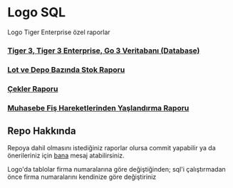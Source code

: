 # Logo SQL
Logo Tiger Enterprise özel raporlar

### [Tiger 3, Tiger 3 Enterprise, Go 3 Veritabanı (Database)](https://github.com/ugurozpinar/logosql/blob/master/tablo_aciklamalari.md)
### [Lot ve Depo Bazında Stok Raporu](https://github.com/ugurozpinar/logosql/blob/master/lot_depo_rapor.sql "Logo Tiger Enterprise özel rapor - Lot ve Depo Bazında Stok")
### [Çekler Raporu](https://github.com/ugurozpinar/logosql/blob/master/cekler.sql)
### [Muhasebe Fiş Hareketlerinden Yaşlandırma Raporu](https://github.com/ugurozpinar/logosql/tree/master/Borc%20Yaslandirma)


## Repo Hakkında
Repoya dahil olmasını istediğiniz raporlar olursa commit yapabilir ya da önerileriniz için [bana](https://facebook.com/ugurozpinar) mesaj atabilirsiniz.

Logo'da tablolar firma numaralarına göre değiştiğinden; sql'i çalıştırmadan önce firma numaralarını kendinize göre değiştiriniz


